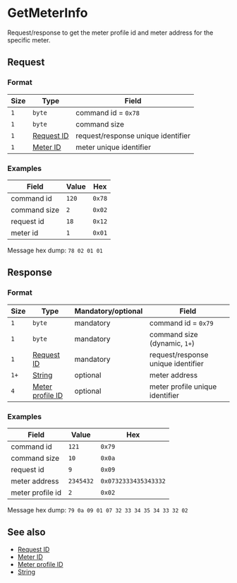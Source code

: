 # GetMeterInfo

Request/response to get the meter profile id and meter address for the specific meter.


## Request

### Format

| Size | Type                                 | Field                              |
| ---- | ------------------------------------ | ---------------------------------- |
| `1`  | `byte`                               | command id = `0x78`                |
| `1`  | `byte`                               | command size                       |
| `1`  | [Request ID](../types.md#request-id) | request/response unique identifier |
| `1`  | [Meter ID](../types.md#meter-id)     | meter unique identifier            |

### Examples

| Field        | Value | Hex    |
| ------------ | ----- | ------ |
| command id   | `120` | `0x78` |
| command size | `2`   | `0x02` |
| request id   | `18`  | `0x12` |
| meter id     | `1`   | `0x01` |

Message hex dump: `78 02 01 01`


## Response

### Format

| Size | Type                                             | Mandatory/optional | Field                              |
| ---- | ------------------------------------------------ | ------------------ | ---------------------------------- |
| `1`  | `byte`                                           | mandatory          | command id = `0x79`                |
| `1`  | `byte`                                           | mandatory          | command size (dynamic, `1+`)       |
| `1`  | [Request ID](../types.md#request-id)             | mandatory          | request/response unique identifier |
| `1+` | [String](../types.md#string)                     | optional           | meter address                      |
| `4`  | [Meter profile ID](../types.md#meter-profile-id) | optional           | meter profile unique identifier    |


### Examples

| Field            | Value     | Hex                  |
| ---------------- | --------- | -------------------- |
| command id       | `121`     | `0x79`               |
| command size     | `10`      | `0x0a`               |
| request id       | `9`       | `0x09`               |
| meter address    | `2345432` | `0x0732333435343332` |
| meter profile id | `2`       | `0x02`               |


Message hex dump: `79 0a 09 01 07 32 33 34 35 34 33 32 02`


## See also

* [Request ID](../types.md#request-id)
* [Meter ID](../types.md#meter-id)
* [Meter profile ID](../types.md#meter-profile-id)
* [String](../types.md#string)